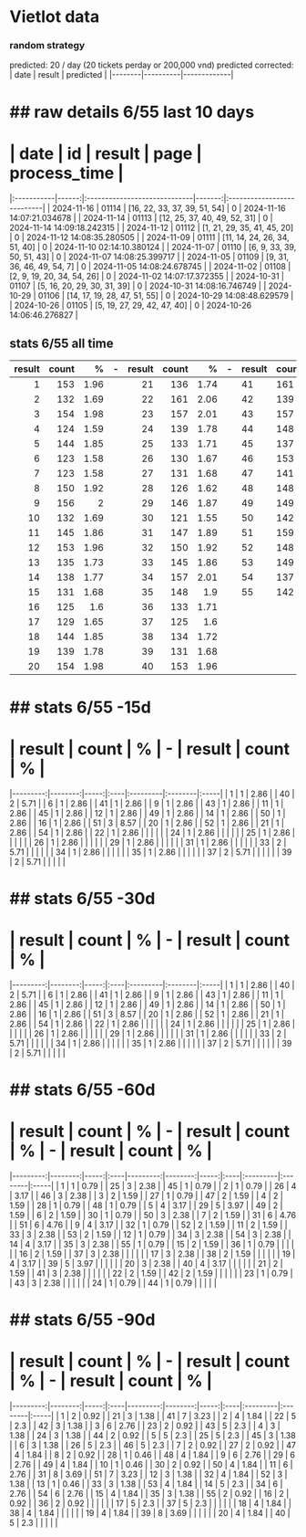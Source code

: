# Vietlot data


### random strategy
predicted: 20 / day (20 tickets perday or 200,000 vnd)
predicted corrected:
| date   | result   | predicted   |
|--------|----------|-------------| 

# ## raw details 6/55 last 10 days
# | date       |    id | result                       |   page | process_time               |
|:-----------|------:|:-----------------------------|-------:|:---------------------------|
| 2024-11-16 | 01114 | [16, 22, 33, 37, 39, 51, 54] |      0 | 2024-11-16 14:07:21.034678 |
| 2024-11-14 | 01113 | [12, 25, 37, 40, 49, 52, 31] |      0 | 2024-11-14 14:09:18.242315 |
| 2024-11-12 | 01112 | [1, 21, 29, 35, 41, 45, 20]  |      0 | 2024-11-12 14:08:35.280505 |
| 2024-11-09 | 01111 | [11, 14, 24, 26, 34, 51, 40] |      0 | 2024-11-10 02:14:10.380124 |
| 2024-11-07 | 01110 | [6, 9, 33, 39, 50, 51, 43]   |      0 | 2024-11-07 14:08:25.399717 |
| 2024-11-05 | 01109 | [9, 31, 36, 46, 49, 54, 7]   |      0 | 2024-11-05 14:08:24.678745 |
| 2024-11-02 | 01108 | [2, 9, 19, 20, 34, 54, 26]   |      0 | 2024-11-02 14:07:17.372355 |
| 2024-10-31 | 01107 | [5, 16, 20, 29, 30, 31, 39]  |      0 | 2024-10-31 14:08:16.746749 |
| 2024-10-29 | 01106 | [14, 17, 19, 28, 47, 51, 55] |      0 | 2024-10-29 14:08:48.629579 |
| 2024-10-26 | 01105 | [5, 19, 27, 29, 42, 47, 40]  |      0 | 2024-10-26 14:06:46.276827 |
## stats 6/55 all time
|   result |   count |    % | -   |   result |   count |    % | -   | result   | count   | %    |
|---------:|--------:|-----:|:----|---------:|--------:|-----:|:----|:---------|:--------|:-----|
|        1 |     153 | 1.96 |     |       21 |     136 | 1.74 |     | 41       | 161     | 2.06 |
|        2 |     132 | 1.69 |     |       22 |     161 | 2.06 |     | 42       | 139     | 1.78 |
|        3 |     154 | 1.98 |     |       23 |     157 | 2.01 |     | 43       | 157     | 2.01 |
|        4 |     124 | 1.59 |     |       24 |     139 | 1.78 |     | 44       | 148     | 1.9  |
|        5 |     144 | 1.85 |     |       25 |     133 | 1.71 |     | 45       | 137     | 1.76 |
|        6 |     123 | 1.58 |     |       26 |     130 | 1.67 |     | 46       | 153     | 1.96 |
|        7 |     123 | 1.58 |     |       27 |     131 | 1.68 |     | 47       | 141     | 1.81 |
|        8 |     150 | 1.92 |     |       28 |     126 | 1.62 |     | 48       | 148     | 1.9  |
|        9 |     156 | 2    |     |       29 |     146 | 1.87 |     | 49       | 149     | 1.91 |
|       10 |     132 | 1.69 |     |       30 |     121 | 1.55 |     | 50       | 142     | 1.82 |
|       11 |     145 | 1.86 |     |       31 |     147 | 1.89 |     | 51       | 159     | 2.04 |
|       12 |     153 | 1.96 |     |       32 |     150 | 1.92 |     | 52       | 148     | 1.9  |
|       13 |     135 | 1.73 |     |       33 |     145 | 1.86 |     | 53       | 149     | 1.91 |
|       14 |     138 | 1.77 |     |       34 |     157 | 2.01 |     | 54       | 137     | 1.76 |
|       15 |     131 | 1.68 |     |       35 |     148 | 1.9  |     | 55       | 142     | 1.82 |
|       16 |     125 | 1.6  |     |       36 |     133 | 1.71 |     |          |         |      |
|       17 |     129 | 1.65 |     |       37 |     125 | 1.6  |     |          |         |      |
|       18 |     144 | 1.85 |     |       38 |     134 | 1.72 |     |          |         |      |
|       19 |     139 | 1.78 |     |       39 |     131 | 1.68 |     |          |         |      |
|       20 |     154 | 1.98 |     |       40 |     153 | 1.96 |     |          |         |      |
# ## stats 6/55 -15d
# |   result |   count |    % | -   | result   | count   | %    |
|---------:|--------:|-----:|:----|:---------|:--------|:-----|
|        1 |       1 | 2.86 |     | 40       | 2       | 5.71 |
|        6 |       1 | 2.86 |     | 41       | 1       | 2.86 |
|        9 |       1 | 2.86 |     | 43       | 1       | 2.86 |
|       11 |       1 | 2.86 |     | 45       | 1       | 2.86 |
|       12 |       1 | 2.86 |     | 49       | 1       | 2.86 |
|       14 |       1 | 2.86 |     | 50       | 1       | 2.86 |
|       16 |       1 | 2.86 |     | 51       | 3       | 8.57 |
|       20 |       1 | 2.86 |     | 52       | 1       | 2.86 |
|       21 |       1 | 2.86 |     | 54       | 1       | 2.86 |
|       22 |       1 | 2.86 |     |          |         |      |
|       24 |       1 | 2.86 |     |          |         |      |
|       25 |       1 | 2.86 |     |          |         |      |
|       26 |       1 | 2.86 |     |          |         |      |
|       29 |       1 | 2.86 |     |          |         |      |
|       31 |       1 | 2.86 |     |          |         |      |
|       33 |       2 | 5.71 |     |          |         |      |
|       34 |       1 | 2.86 |     |          |         |      |
|       35 |       1 | 2.86 |     |          |         |      |
|       37 |       2 | 5.71 |     |          |         |      |
|       39 |       2 | 5.71 |     |          |         |      |
# ## stats 6/55 -30d
# |   result |   count |    % | -   | result   | count   | %    |
|---------:|--------:|-----:|:----|:---------|:--------|:-----|
|        1 |       1 | 2.86 |     | 40       | 2       | 5.71 |
|        6 |       1 | 2.86 |     | 41       | 1       | 2.86 |
|        9 |       1 | 2.86 |     | 43       | 1       | 2.86 |
|       11 |       1 | 2.86 |     | 45       | 1       | 2.86 |
|       12 |       1 | 2.86 |     | 49       | 1       | 2.86 |
|       14 |       1 | 2.86 |     | 50       | 1       | 2.86 |
|       16 |       1 | 2.86 |     | 51       | 3       | 8.57 |
|       20 |       1 | 2.86 |     | 52       | 1       | 2.86 |
|       21 |       1 | 2.86 |     | 54       | 1       | 2.86 |
|       22 |       1 | 2.86 |     |          |         |      |
|       24 |       1 | 2.86 |     |          |         |      |
|       25 |       1 | 2.86 |     |          |         |      |
|       26 |       1 | 2.86 |     |          |         |      |
|       29 |       1 | 2.86 |     |          |         |      |
|       31 |       1 | 2.86 |     |          |         |      |
|       33 |       2 | 5.71 |     |          |         |      |
|       34 |       1 | 2.86 |     |          |         |      |
|       35 |       1 | 2.86 |     |          |         |      |
|       37 |       2 | 5.71 |     |          |         |      |
|       39 |       2 | 5.71 |     |          |         |      |
# ## stats 6/55 -60d
# |   result |   count |    % | -   |   result |   count |    % | -   | result   | count   | %    |
|---------:|--------:|-----:|:----|---------:|--------:|-----:|:----|:---------|:--------|:-----|
|        1 |       1 | 0.79 |     |       25 |       3 | 2.38 |     | 45       | 1       | 0.79 |
|        2 |       1 | 0.79 |     |       26 |       4 | 3.17 |     | 46       | 3       | 2.38 |
|        3 |       2 | 1.59 |     |       27 |       1 | 0.79 |     | 47       | 2       | 1.59 |
|        4 |       2 | 1.59 |     |       28 |       1 | 0.79 |     | 48       | 1       | 0.79 |
|        5 |       4 | 3.17 |     |       29 |       5 | 3.97 |     | 49       | 2       | 1.59 |
|        6 |       2 | 1.59 |     |       30 |       1 | 0.79 |     | 50       | 3       | 2.38 |
|        7 |       2 | 1.59 |     |       31 |       6 | 4.76 |     | 51       | 6       | 4.76 |
|        9 |       4 | 3.17 |     |       32 |       1 | 0.79 |     | 52       | 2       | 1.59 |
|       11 |       2 | 1.59 |     |       33 |       3 | 2.38 |     | 53       | 2       | 1.59 |
|       12 |       1 | 0.79 |     |       34 |       3 | 2.38 |     | 54       | 3       | 2.38 |
|       14 |       4 | 3.17 |     |       35 |       3 | 2.38 |     | 55       | 1       | 0.79 |
|       15 |       2 | 1.59 |     |       36 |       1 | 0.79 |     |          |         |      |
|       16 |       2 | 1.59 |     |       37 |       3 | 2.38 |     |          |         |      |
|       17 |       3 | 2.38 |     |       38 |       2 | 1.59 |     |          |         |      |
|       19 |       4 | 3.17 |     |       39 |       5 | 3.97 |     |          |         |      |
|       20 |       3 | 2.38 |     |       40 |       4 | 3.17 |     |          |         |      |
|       21 |       2 | 1.59 |     |       41 |       3 | 2.38 |     |          |         |      |
|       22 |       2 | 1.59 |     |       42 |       2 | 1.59 |     |          |         |      |
|       23 |       1 | 0.79 |     |       43 |       3 | 2.38 |     |          |         |      |
|       24 |       1 | 0.79 |     |       44 |       1 | 0.79 |     |          |         |      |
# ## stats 6/55 -90d
# |   result |   count |    % | -   |   result |   count |    % | -   | result   | count   | %    |
|---------:|--------:|-----:|:----|---------:|--------:|-----:|:----|:---------|:--------|:-----|
|        1 |       2 | 0.92 |     |       21 |       3 | 1.38 |     | 41       | 7       | 3.23 |
|        2 |       4 | 1.84 |     |       22 |       5 | 2.3  |     | 42       | 3       | 1.38 |
|        3 |       6 | 2.76 |     |       23 |       2 | 0.92 |     | 43       | 5       | 2.3  |
|        4 |       3 | 1.38 |     |       24 |       3 | 1.38 |     | 44       | 2       | 0.92 |
|        5 |       5 | 2.3  |     |       25 |       5 | 2.3  |     | 45       | 3       | 1.38 |
|        6 |       3 | 1.38 |     |       26 |       5 | 2.3  |     | 46       | 5       | 2.3  |
|        7 |       2 | 0.92 |     |       27 |       2 | 0.92 |     | 47       | 4       | 1.84 |
|        8 |       2 | 0.92 |     |       28 |       1 | 0.46 |     | 48       | 4       | 1.84 |
|        9 |       6 | 2.76 |     |       29 |       6 | 2.76 |     | 49       | 4       | 1.84 |
|       10 |       1 | 0.46 |     |       30 |       2 | 0.92 |     | 50       | 4       | 1.84 |
|       11 |       6 | 2.76 |     |       31 |       8 | 3.69 |     | 51       | 7       | 3.23 |
|       12 |       3 | 1.38 |     |       32 |       4 | 1.84 |     | 52       | 3       | 1.38 |
|       13 |       1 | 0.46 |     |       33 |       3 | 1.38 |     | 53       | 4       | 1.84 |
|       14 |       5 | 2.3  |     |       34 |       6 | 2.76 |     | 54       | 6       | 2.76 |
|       15 |       4 | 1.84 |     |       35 |       3 | 1.38 |     | 55       | 2       | 0.92 |
|       16 |       2 | 0.92 |     |       36 |       2 | 0.92 |     |          |         |      |
|       17 |       5 | 2.3  |     |       37 |       5 | 2.3  |     |          |         |      |
|       18 |       4 | 1.84 |     |       38 |       4 | 1.84 |     |          |         |      |
|       19 |       4 | 1.84 |     |       39 |       8 | 3.69 |     |          |         |      |
|       20 |       4 | 1.84 |     |       40 |       5 | 2.3  |     |          |         |      |

